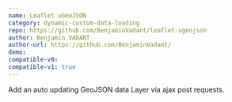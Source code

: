```yaml
---
name: Leaflet uGeoJSON
category: dynamic-custom-data-loading
repo: https://github.com/BenjaminVadant/leaflet-ugeojson
author: Benjamin VADANT
author-url: https://github.com/BenjaminVadant/
demo: 
compatible-v0:
compatible-v1: true
---
```


Add an auto updating GeoJSON data Layer via ajax post requests.
